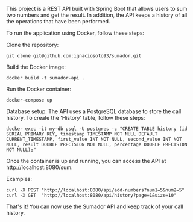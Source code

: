 This project is a REST API built with Spring Boot that allows users to sum two numbers and get the result. In addition, the API keeps a history of all the operations that have been performed.

To run the application using Docker, follow these steps:

Clone the repository:
```
git clone git@github.com:ignaciosoto93/sumador.git
```
Build the Docker image:
```
docker build -t sumador-api .
```
Run the Docker container:
```
docker-compose up
```
Database setup:
The API uses a PostgreSQL database to store the call history. To create the 'History' table, follow these steps:
```
docker exec -it my-db psql -U postgres -c "CREATE TABLE history (id SERIAL PRIMARY KEY, timestamp TIMESTAMP NOT NULL DEFAULT CURRENT_TIMESTAMP, first_value INT NOT NULL, second_value INT NOT NULL, result DOUBLE PRECISION NOT NULL, percentage DOUBLE PRECISION NOT NULL);"
```
Once the container is up and running, you can access the API at http://localhost:8080/sum.

Examples:
```
curl -X POST "http://localhost:8080/api/add-numbers?num1=5&num2=5"
curl -X GET  "http://localhost:8080/api/history?page=1&size=10"
```

That's it! You can now use the Sumador API and keep track of your call history.
